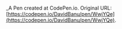 # 
 _A Pen created at CodePen.io. Original URL: [https://codepen.io/DavidBanu/pen/WwjYQe](https://codepen.io/DavidBanu/pen/WwjYQe).

 